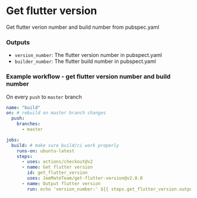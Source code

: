 # Get flutter version

Get flutter verion number and build number from pubspec.yaml


### Outputs

- `version_number`: The flutter version number in pubspect.yaml
- `builder_number`: The flutter build number in pubspect.yaml

### Example workflow - get flutter version number and build number
On every `push` to `master` branch

```yaml
name: "build"
on: # rebuild on master branch changes
  push:
    branches:
      - master

jobs:
  build: # make sure build/ci work properly
    runs-on: ubuntu-latest
    steps:
      - uses: actions/checkout@v2
      - name: Get flutter version
        id: get_flutter_version
        uses: JeeMateTeam/get-flutter-version@v2.0.0
      - name: Output flutter version
        run: echo 'version_number:' ${{ steps.get_flutter_version.outputs.version_number }} ' build_number:' ${{ steps.get_flutter_version.outputs.build_number }}
```
